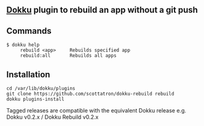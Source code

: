 ## [Dokku](https://github.com/progrium/dokku) plugin to rebuild an app without a git push

Commands
--------
```
$ dokku help
     rebuild <app>     Rebuilds specified app
     rebuild:all       Rebuilds all apps
```

Installation
------------
```
cd /var/lib/dokku/plugins
git clone https://github.com/scottatron/dokku-rebuild rebuild
dokku plugins-install
```

Tagged releases are compatible with the equivalent Dokku release e.g. Dokku v0.2.x / Dokku Rebuild v0.2.x
